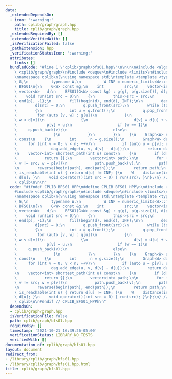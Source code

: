 ```yaml
---
data:
  _extendedDependsOn:
  - icon: ':warning:'
    path: cplib/graph/graph.hpp
    title: cplib/graph/graph.hpp
  _extendedRequiredBy: []
  _extendedVerifiedWith: []
  _isVerificationFailed: false
  _pathExtension: hpp
  _verificationStatusIcon: ':warning:'
  attributes:
    links: []
  bundledCode: "#line 1 \"cplib/graph/bfs01.hpp\"\n\n\n\n#include <algorithm>\n#include\
    \ <cplib/graph/graph>\n#include <deque>\n#include <limits>\n#include <vector>\n\
    \nnamespace cplib\n{\nusing namespace std;\ntemplate <template <typename> class\
    \ G,\n          typename W,\n          W INF = numeric_limits<W>::max()>\nstruct\
    \ BFS01\n{\n    G<W> const &g;\n    int         src;\n    vector<int> p;\n   \
    \ vector<W>   d;\n    BFS01(G<W> const &g) : g(g), p(g.size()), d(g.size()){};\n\
    \    void run(int src = 0)\n    {\n        this->src = src;\n        fill(begin(p),\
    \ end(p), -1);\n        fill(begin(d), end(d), INF);\n\n        deque<int> q;\n\
    \        d[src] = 0;\n        q.push_front(src);\n        while (!q.empty())\n\
    \        {\n            int u = q.front();\n            q.pop_front();\n\n   \
    \         for (auto [v, w] : g[u])\n            {\n                if (d[u] +\
    \ w < d[v])\n                {\n                    d[v] = d[u] + w;\n       \
    \             p[v] = u;\n                    if (w == 1)\n                   \
    \     q.push_back(v);\n                    else\n                        q.push_front(v);\n\
    \                }\n            }\n        }\n    }\n    Graph<W> shortest_path_DAG(void)\
    \ const\n    {\n        int      n = g.size();\n        Graph<W> dag(n);\n   \
    \     for (int v = 0; v < n; ++v)\n            if (auto u = p[v]; u != -1)\n \
    \               dag.add_edge(u, v, d[v] - d[u]);\n        return dag;\n    }\n\
    \n    vector<int> shortest_path(int u) const\n    {\n        if (d[u] == INF)\n\
    \            return {};\n        vector<int> path;\n\n        for (int v = u;\
    \ v != src; v = p[v])\n            path.push_back(v);\n        path.push_back(src);\n\
    \n        reverse(begin(path), end(path));\n        return path;\n    }\n    bool\
    \ is_reachable(int u) { return d[u] != INF; }\n    W    distance(int u) { return\
    \ d[u]; }\n    void operator()(int src = 0) { run(src); }\n};\n} // namespace\
    \ cplib\n\n\n"
  code: "#ifndef CPLIB_BFS01_HPP\n#define CPLIB_BFS01_HPP\n\n#include <algorithm>\n\
    #include <cplib/graph/graph>\n#include <deque>\n#include <limits>\n#include <vector>\n\
    \nnamespace cplib\n{\nusing namespace std;\ntemplate <template <typename> class\
    \ G,\n          typename W,\n          W INF = numeric_limits<W>::max()>\nstruct\
    \ BFS01\n{\n    G<W> const &g;\n    int         src;\n    vector<int> p;\n   \
    \ vector<W>   d;\n    BFS01(G<W> const &g) : g(g), p(g.size()), d(g.size()){};\n\
    \    void run(int src = 0)\n    {\n        this->src = src;\n        fill(begin(p),\
    \ end(p), -1);\n        fill(begin(d), end(d), INF);\n\n        deque<int> q;\n\
    \        d[src] = 0;\n        q.push_front(src);\n        while (!q.empty())\n\
    \        {\n            int u = q.front();\n            q.pop_front();\n\n   \
    \         for (auto [v, w] : g[u])\n            {\n                if (d[u] +\
    \ w < d[v])\n                {\n                    d[v] = d[u] + w;\n       \
    \             p[v] = u;\n                    if (w == 1)\n                   \
    \     q.push_back(v);\n                    else\n                        q.push_front(v);\n\
    \                }\n            }\n        }\n    }\n    Graph<W> shortest_path_DAG(void)\
    \ const\n    {\n        int      n = g.size();\n        Graph<W> dag(n);\n   \
    \     for (int v = 0; v < n; ++v)\n            if (auto u = p[v]; u != -1)\n \
    \               dag.add_edge(u, v, d[v] - d[u]);\n        return dag;\n    }\n\
    \n    vector<int> shortest_path(int u) const\n    {\n        if (d[u] == INF)\n\
    \            return {};\n        vector<int> path;\n\n        for (int v = u;\
    \ v != src; v = p[v])\n            path.push_back(v);\n        path.push_back(src);\n\
    \n        reverse(begin(path), end(path));\n        return path;\n    }\n    bool\
    \ is_reachable(int u) { return d[u] != INF; }\n    W    distance(int u) { return\
    \ d[u]; }\n    void operator()(int src = 0) { run(src); }\n};\n} // namespace\
    \ cplib\n\n#endif // CPLIB_BFS01_HPPk\n"
  dependsOn:
  - cplib/graph/graph.hpp
  isVerificationFile: false
  path: cplib/graph/bfs01.hpp
  requiredBy: []
  timestamp: '2021-10-21 16:39:26-05:00'
  verificationStatus: LIBRARY_NO_TESTS
  verifiedWith: []
documentation_of: cplib/graph/bfs01.hpp
layout: document
redirect_from:
- /library/cplib/graph/bfs01.hpp
- /library/cplib/graph/bfs01.hpp.html
title: cplib/graph/bfs01.hpp
---
```

